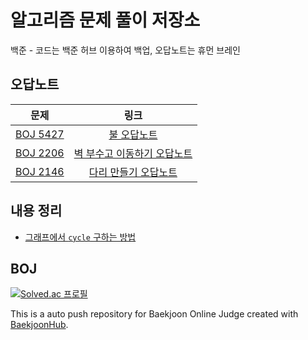 # 알고리즘 문제 풀이 저장소

백준 - 코드는 백준 허브 이용하여 백업, 오답노트는 휴먼 브레인

## 오답노트

|                         문제                         |                                                                                                                                                                    링크                                                                                                                                                                     |
| :--------------------------------------------------: | :-----------------------------------------------------------------------------------------------------------------------------------------------------------------------------------------------------------------------------------------------------------------------------------------------------------------------------------------: |
| [BOJ 5427](https://www.acmicpc.net/board/view/77034) |                                                                                  [불 오답노트](https://github.com/dar-jeeling/Problem-Solving/blob/main/%EB%B0%B1%EC%A4%80/Gold/5427.%E2%80%85%EB%B6%88/%EB%B6%88%EC%98%A4%EB%8B%B5%EB%85%B8%ED%8A%B8.md)                                                                                   |
|   [BOJ 2206](https://www.acmicpc.net/problem/2206)   | [벽 부수고 이동하기 오답노트](https://github.com/dar-jeeling/Problem-Solving/blob/main/%EB%B0%B1%EC%A4%80/Gold/2206.%E2%80%85%EB%B2%BD%E2%80%85%EB%B6%80%EC%88%98%EA%B3%A0%E2%80%85%EC%9D%B4%EB%8F%99%ED%95%98%EA%B8%B0/%EB%B2%BD-%EB%B6%80%EC%88%98%EA%B3%A0-%EC%9D%B4%EB%8F%99%ED%95%98%EA%B8%B0-%EC%98%A4%EB%8B%B5%EB%85%B8%ED%8A%B8.md) |
|   [BOJ 2146](https://www.acmicpc.net/problem/2146)   |                                                                                                                                                          [다리 만들기 오답노트](https://github.com/dar-jeeling/Problem-Solving/blob/main/%EB%B0%B1%EC%A4%80/Gold/2146.%E2%80%85%EB%8B%A4%EB%A6%AC%E2%80%85%EB%A7%8C%EB%93%A4%EA%B8%B0/%EB%8B%A4%EB%A6%AC-%EB%A7%8C%EB%93%A4%EA%B8%B0-%EC%98%A4%EB%8B%B5.md)                                                                                                                                                           |

## 내용 정리

- [그래프에서 `cycle` 구하는 방법](https://github.com/dar-jeeling/Problem-Solving/blob/main/%EC%96%B4%EB%A0%A4%EC%9A%B4%20%EA%B0%9C%EB%85%90%20%EC%A0%95%EB%A6%AC/00_Cycle.md)

## BOJ

[![Solved.ac
프로필](http://mazassumnida.wtf/api/v2/generate_badge?boj=sky_rabbit)](https://solved.ac/sky_rabbit)

This is a auto push repository for Baekjoon Online Judge created with [BaekjoonHub](https://github.com/BaekjoonHub/BaekjoonHub).
